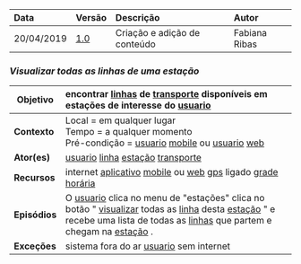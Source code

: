 |Data|Versão|Descrição|Autor|
|:---|:---|:---|:---|
|20/04/2019|[1.0](https://github.com/Andre-Eduardo/2019.1-Requisitos-Moovit/tree/master/cenarios/versao%20cenarios%201.0)|Criação e adição de conteúdo|Fabiana Ribas|


### ***<a name="Visualizar Todas As Linhas De Uma Estação">Visualizar todas as linhas de uma estação</a>***

|**Objetivo**|encontrar [linhas](https://github.com/Andre-Eduardo/2019.1-Requisitos-Moovit/wiki/L30---linhas) de [transporte](https://github.com/Andre-Eduardo/2019.1-Requisitos-Moovit/wiki/L63---transporte) disponíveis em estações de interesse do [usuario](https://github.com/Andre-Eduardo/2019.1-Requisitos-Moovit/wiki/L65-Usu%C3%A1rio) |
|--|:--|
|**Contexto**|Local = em qualquer lugar<br>Tempo = a qualquer momento<br>Pré-condição = [usuario](https://github.com/Andre-Eduardo/2019.1-Requisitos-Moovit/wiki/L65-Usu%C3%A1rio) [mobile](https://github.com/Andre-Eduardo/2019.1-Requisitos-Moovit/wiki/L03---aplica%C3%A7ao-mobile) ou [usuario](https://github.com/Andre-Eduardo/2019.1-Requisitos-Moovit/wiki/L65-Usu%C3%A1rio) [web](https://github.com/Andre-Eduardo/2019.1-Requisitos-Moovit/wiki/L04--Aplica%C3%A7%C3%A3o-Web) |
|**Ator(es)**|[usuario](https://github.com/Andre-Eduardo/2019.1-Requisitos-Moovit/wiki/L65-Usu%C3%A1rio) [linha](https://github.com/Andre-Eduardo/2019.1-Requisitos-Moovit/wiki/L27---linha) [estação](https://github.com/Andre-Eduardo/2019.1-Requisitos-Moovit/wiki/L18---esta%C3%A7%C3%A3o) [transporte](https://github.com/Andre-Eduardo/2019.1-Requisitos-Moovit/wiki/L63---transporte) |
|**Recursos**|internet [aplicativo](https://github.com/Andre-Eduardo/2019.1-Requisitos-Moovit/wiki/L03---aplica%C3%A7ao-mobile) [mobile](https://github.com/Andre-Eduardo/2019.1-Requisitos-Moovit/wiki/L03---aplica%C3%A7ao-mobile) ou [web](https://github.com/Andre-Eduardo/2019.1-Requisitos-Moovit/wiki/L04--Aplica%C3%A7%C3%A3o-Web) [gps](https://github.com/Andre-Eduardo/2019.1-Requisitos-Moovit/wiki/L21---gps) ligado [grade horária](https://github.com/Andre-Eduardo/2019.1-Requisitos-Moovit/wiki/L22---grade-horaria) |
|**Episódios**|O [usuario](https://github.com/Andre-Eduardo/2019.1-Requisitos-Moovit/wiki/L65-Usu%C3%A1rio) clica no menu de "estações" clica no botão " [visualizar](https://github.com/Andre-Eduardo/2019.1-Requisitos-Moovit/wiki/C22-visualizar) todas as [linha](https://github.com/Andre-Eduardo/2019.1-Requisitos-Moovit/wiki/L27---linha) desta [estação](https://github.com/Andre-Eduardo/2019.1-Requisitos-Moovit/wiki/L18---esta%C3%A7%C3%A3o) " e recebe uma lista de todas as [linhas](https://github.com/Andre-Eduardo/2019.1-Requisitos-Moovit/wiki/L30---linhas) que partem e chegam na [estação](https://github.com/Andre-Eduardo/2019.1-Requisitos-Moovit/wiki/L18---esta%C3%A7%C3%A3o) . |
|**Exceções**|sistema fora do ar [usuario](https://github.com/Andre-Eduardo/2019.1-Requisitos-Moovit/wiki/L65-Usu%C3%A1rio) sem internet |
<br><br>